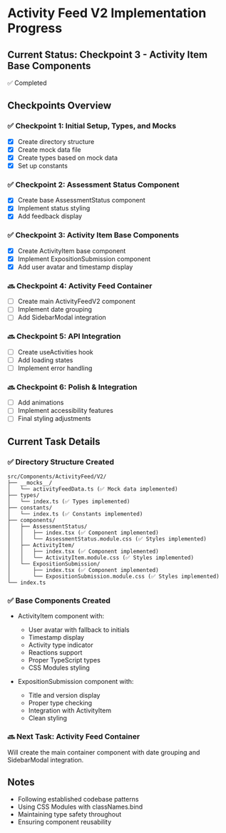 # Activity Feed V2 Implementation Progress

## Current Status: Checkpoint 3 - Activity Item Base Components
✅ Completed

## Checkpoints Overview

### ✅ Checkpoint 1: Initial Setup, Types, and Mocks
- [x] Create directory structure
- [x] Create mock data file
- [x] Create types based on mock data
- [x] Set up constants

### ✅ Checkpoint 2: Assessment Status Component
- [x] Create base AssessmentStatus component
- [x] Implement status styling
- [x] Add feedback display

### ✅ Checkpoint 3: Activity Item Base Components
- [x] Create ActivityItem base component
- [x] Implement ExpositionSubmission component
- [x] Add user avatar and timestamp display

### 🔜 Checkpoint 4: Activity Feed Container
- [ ] Create main ActivityFeedV2 component
- [ ] Implement date grouping
- [ ] Add SidebarModal integration

### 🔜 Checkpoint 5: API Integration
- [ ] Create useActivities hook
- [ ] Add loading states
- [ ] Implement error handling

### 🔜 Checkpoint 6: Polish & Integration
- [ ] Add animations
- [ ] Implement accessibility features
- [ ] Final styling adjustments

## Current Task Details

### ✅ Directory Structure Created
```
src/Components/ActivityFeed/V2/
├── __mocks__/
│   └── activityFeedData.ts (✅ Mock data implemented)
├── types/
│   └── index.ts (✅ Types implemented)
├── constants/
│   └── index.ts (✅ Constants implemented)
├── components/
│   ├── AssessmentStatus/
│   │   ├── index.tsx (✅ Component implemented)
│   │   └── AssessmentStatus.module.css (✅ Styles implemented)
│   ├── ActivityItem/
│   │   ├── index.tsx (✅ Component implemented)
│   │   └── ActivityItem.module.css (✅ Styles implemented)
│   └── ExpositionSubmission/
│       ├── index.tsx (✅ Component implemented)
│       └── ExpositionSubmission.module.css (✅ Styles implemented)
└── index.ts
```

### ✅ Base Components Created
- ActivityItem component with:
  - User avatar with fallback to initials
  - Timestamp display
  - Activity type indicator
  - Reactions support
  - Proper TypeScript types
  - CSS Modules styling

- ExpositionSubmission component with:
  - Title and version display
  - Proper type checking
  - Integration with ActivityItem
  - Clean styling

### 🔜 Next Task: Activity Feed Container
Will create the main container component with date grouping and SidebarModal integration.

## Notes
- Following established codebase patterns
- Using CSS Modules with classNames.bind
- Maintaining type safety throughout
- Ensuring component reusability 